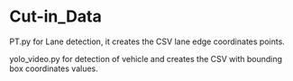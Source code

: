 # Cut-in_Data

PT.py for Lane detection, it creates the CSV lane edge coordinates points.

yolo_video.py for detection of vehicle and creates the CSV with bounding box coordinates values.
